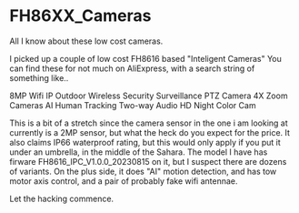# FH86XX_Cameras
All I know about these low cost cameras. 

I picked up a couple of low cost  FH8616  based "Inteligent Cameras" 
You can find these for not much on AliExpress, with a search string of something like..

8MP Wifi IP Outdoor Wireless Security Surveillance PTZ Camera 4X Zoom Cameras AI Human Tracking Two-way Audio HD Night Color Cam

This is a bit of a stretch since the camera sensor in the one i am looking at currently is a 2MP sensor, but what the heck do you expect for the price. 
It also claims IP66 waterproof rating, but this would only apply if you put it under an umbrella, in the middle of the Sahara. 
The model I have has firware FH8616_IPC_V1.0.0_20230815 on it, but I suspect there are dozens of variants. 
On the plus side, it does "AI" motion detection, and has tow motor axis control, and a pair of probably fake wifi antennae. 

Let the hacking commence. 

